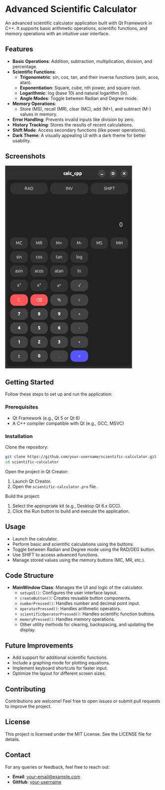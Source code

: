 # Advanced Scientific Calculator

An advanced scientific calculator application built with Qt Framework in C++. It supports basic arithmetic operations, scientific functions, and memory operations with an intuitive user interface.

## Features

- **Basic Operations**: Addition, subtraction, multiplication, division, and percentage.
- **Scientific Functions**:
    - **Trigonometric**: sin, cos, tan, and their inverse functions (asin, acos, atan).
    - **Exponentiation**: Square, cube, nth power, and square root.
    - **Logarithmic**: log (base 10) and natural logarithm (ln).
    - **Angle Modes**: Toggle between Radian and Degree mode.
- **Memory Operations**:
    - Store (MS), recall (MR), clear (MC), add (M+), and subtract (M-) values in memory.
- **Error Handling**: Prevents invalid inputs like division by zero.
- **History Tracking**: Stores the results of recent calculations.
- **Shift Mode**: Access secondary functions (like power operations).
- **Dark Theme**: A visually appealing UI with a dark theme for better usability.

## Screenshots

![Project Image](image.png)

## Getting Started

Follow these steps to set up and run the application:

### Prerequisites

- Qt Framework (e.g., Qt 5 or Qt 6)
- A C++ compiler compatible with Qt (e.g., GCC, MSVC)

### Installation

Clone the repository:

```bash
git clone https://github.com/your-username/scientific-calculator.git
cd scientific-calculator
```

Open the project in Qt Creator:

1. Launch Qt Creator.
2. Open the `scientific-calculator.pro` file.

Build the project:

1. Select the appropriate kit (e.g., Desktop Qt 6.x GCC).
2. Click the Run button to build and execute the application.

## Usage

- Launch the calculator.
- Perform basic and scientific calculations using the buttons.
- Toggle between Radian and Degree mode using the RAD/DEG button.
- Use SHIFT to access advanced functions.
- Manage stored values using the memory buttons (MC, MR, etc.).

## Code Structure

- **MainWindow Class**: Manages the UI and logic of the calculator.
    - `setupUI()`: Configures the user interface layout.
    - `createButton()`: Creates reusable button components.
    - `numberPressed()`: Handles number and decimal point input.
    - `operatorPressed()`: Handles arithmetic operators.
    - `scientificOperatorPressed()`: Handles scientific function buttons.
    - `memoryPressed()`: Handles memory operations.
    - Other utility methods for clearing, backspacing, and updating the display.

## Future Improvements

- Add support for additional scientific functions.
- Include a graphing mode for plotting equations.
- Implement keyboard shortcuts for faster input.
- Optimize the layout for different screen sizes.

## Contributing

Contributions are welcome! Feel free to open issues or submit pull requests to improve the project.

## License

This project is licensed under the MIT License. See the LICENSE file for details.

## Contact

For any queries or feedback, feel free to reach out:

- **Email**: your-email@example.com
- **GitHub**: [your-username](https://github.com/your-username)
